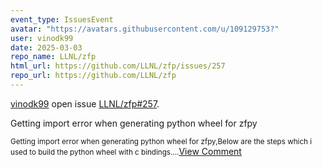 ```yaml
---
event_type: IssuesEvent
avatar: "https://avatars.githubusercontent.com/u/109129753?"
user: vinodk99
date: 2025-03-03
repo_name: LLNL/zfp
html_url: https://github.com/LLNL/zfp/issues/257
repo_url: https://github.com/LLNL/zfp
---
```


<a href='https://github.com/vinodk99' target='_blank'>vinodk99</a> open issue <a href='https://github.com/LLNL/zfp/issues/257' target='_blank'>LLNL/zfp#257</a>.

<p>Getting  import error when generating python wheel for zfpy</p><small>Getting  import error when generating python wheel for zfpy,Below are the steps which i used to build the python wheel with c bindings....</small><a href='https://github.com/LLNL/zfp/issues/257' target='_blank'>View Comment</a>
